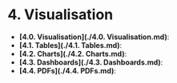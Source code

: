 # 4. Visualisation

- **[4.0. Visualisation](./4.0. Visualisation.md)**: 
- **[4.1. Tables](./4.1. Tables.md)**: 
- **[4.2. Charts](./4.2. Charts.md)**: 
- **[4.3. Dashboards](./4.3. Dashboards.md)**: 
- **[4.4. PDFs](./4.4. PDFs.md)**:

